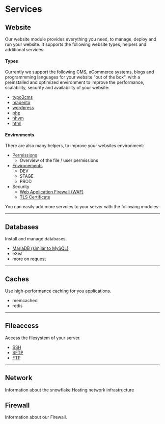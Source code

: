 # Services


## Website

Our website module provides everything you need, to manage, deploy and run your website.
It supports the following website types, helpers and additional services:

#### Types

Currently we support the following CMS, eCommerce systems, blogs and programmming languages for your website "out of the box",
with a preinstalled and optimized environment to improve the performance, scalability, security and availability of your website:

* [typo3cms](websites/index.md#typo3cms)
* [magento](websites/index.md#magento)
* [wordpress](websites/index.md#wordpress)
* [php](websites/index.md#php)
* [hhvm](websites/index.md#hhvm)
* [html](websites/index.md#html)


#### Environments

There are also many helpers, to improve your websites environment:

* [Permissions](websites/index.md#Permissions)
    * Overview of the file / user permissions
* [Environements](websites/index.md#Environments)
    * DEV
    * STAGE
    * PROD
* Security
    * [Web Application Firewall (WAF)](websites/index.md#Naxsi)
    * [TLS Certificate](websites/index.md#Overview)

You can easily add more servcies to your server with the following modules:

---

## Databases

Install and manage databases.

* [MariaDB (similar to MySQL)](databases/index.md#mysql-mariadb)
* eXist
* more on request

---

## Caches

Use high-performance caching for you applications.

* memcached
* redis


---

## Fileaccess

Access the filesystem of your server.

* [SSH](/server/access/index.md#SSH)
* [SFTP](/server/access/index.md#SFTP)
* [FTP](ftp/index.md)

---

## Network

Information about the snowflake Hosting network infrastructure

## Firewall

Information about our Firewall.


